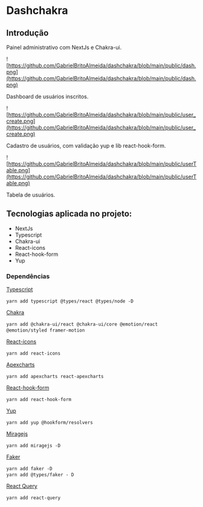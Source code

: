 # Dashchakra

## Introdução

Painel administrativo com NextJs e Chakra-ui.

![https://github.com/GabrielBritoAlmeida/dashchakra/blob/main/public/dash.png](https://github.com/GabrielBritoAlmeida/dashchakra/blob/main/public/dash.png)

Dashboard de usuários inscritos.

![https://github.com/GabrielBritoAlmeida/dashchakra/blob/main/public/user_create.png](https://github.com/GabrielBritoAlmeida/dashchakra/blob/main/public/user_create.png)

Cadastro de usuários, com validação yup e lib react-hook-form.

![https://github.com/GabrielBritoAlmeida/dashchakra/blob/main/public/userTable.png](https://github.com/GabrielBritoAlmeida/dashchakra/blob/main/public/userTable.png)

Tabela de usuários.

## Tecnologias aplicada no projeto:

- NextJs
- Typescript
- Chakra-ui
- React-icons
- React-hook-form
- Yup

### Dependências

[Typescript](https://www.typescriptlang.org/)

```tsx
yarn add typescript @types/react @types/node -D
```

[Chakra](https://chakra-ui.com/)

```tsx
yarn add @chakra-ui/react @chakra-ui/core @emotion/react @emotion/styled framer-motion
```

[React-icons](https://react-icons.github.io/react-icons/)

```tsx
yarn add react-icons
```

[Apexcharts](https://apexcharts.com/)

```tsx
yarn add apexcharts react-apexcharts
```

[React-hook-form](https://react-hook-form.com/pt/)

```tsx
yarn add react-hook-form
```

[Yup](https://github.com/jquense/yup)

```tsx
yarn add yup @hookform/resolvers

```
[Miragejs](https://miragejs.com/)

```tsx
yarn add miragejs -D

```

[Faker](https://www.npmjs.com/package/faker)

```tsx
yarn add faker -D
yarn add @types/faker - D

```

[React Query](https://react-query.tanstack.com/)

```tsx
yarn add react-query

```